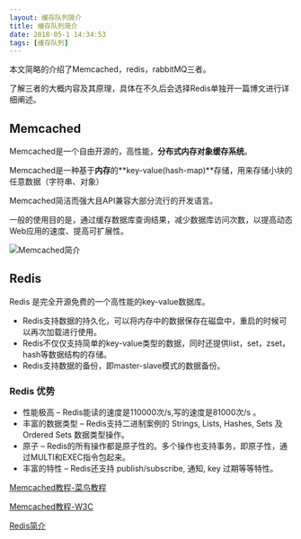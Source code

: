 ```yaml
---
layout: 缓存队列简介
title: 缓存队列简介
date: 2018-05-1 14:34:53
tags: [缓存队列]
---
```


本文简略的介绍了Memcached，redis，rabbitMQ三者。

了解三者的大概内容及其原理，具体在不久后会选择Redis单独开一篇博文进行详细阐述。

<!--more-->

## Memcached

Memcached是一个自由开源的，高性能，**分布式内存对象缓存系统**。

Memcached是一种基于**内存**的**key-value(hash-map)**存储，用来存储小块的任意数据（字符串、对象）

Memcached简洁而强大且API兼容大部分流行的开发语言。

一般的使用目的是，通过缓存数据库查询结果，减少数据库访问次数，以提高动态Web应用的速度、提高可扩展性。

![Memcached简介](../img/memcached简介.jpg)

## Redis

Redis 是完全开源免费的一个高性能的key-value数据库。

- Redis支持数据的持久化，可以将内存中的数据保存在磁盘中，重启的时候可以再次加载进行使用。
- Redis不仅仅支持简单的key-value类型的数据，同时还提供list，set，zset，hash等数据结构的存储。
- Redis支持数据的备份，即master-slave模式的数据备份。

### Redis 优势

- 性能极高 – Redis能读的速度是110000次/s,写的速度是81000次/s 。
- 丰富的数据类型 – Redis支持二进制案例的 Strings, Lists, Hashes, Sets 及 Ordered Sets 数据类型操作。
- 原子 – Redis的所有操作都是原子性的。多个操作也支持事务，即原子性，通过MULTI和EXEC指令包起来。
- 丰富的特性 – Redis还支持 publish/subscribe, 通知, key 过期等等特性。



[Memcached教程-菜鸟教程](http://www.runoob.com/memcached/java-memcached.html)

[Memcached教程-W3C](https://www.w3cschool.cn/memcached/)

[Redis简介](http://www.runoob.com/redis/redis-intro.html)